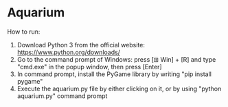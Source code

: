 # Aquarium

How to run:
1. Download Python 3 from the official website: https://www.python.org/downloads/
2. Go to the command prompt of Windows: press [⊞ Win] + [R] and type "cmd.exe" in the popup window, then press [Enter]
3. In command prompt, install the PyGame library by writing "pip install pygame"
4. Execute the aquarium.py file by either clicking on it, or by using "python aquarium.py" command prompt


